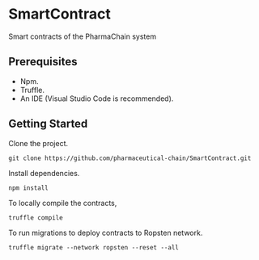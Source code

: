 # SmartContract
Smart contracts of the PharmaChain system

## Prerequisites
- Npm.
- Truffle.
- An IDE (Visual Studio Code is recommended).

## Getting Started
Clone the project.
```
git clone https://github.com/pharmaceutical-chain/SmartContract.git
```

Install dependencies.
```
npm install
```

To locally compile the contracts,
```
truffle compile
```

To run migrations to deploy contracts to Ropsten network.
```
truffle migrate --network ropsten --reset --all
```
